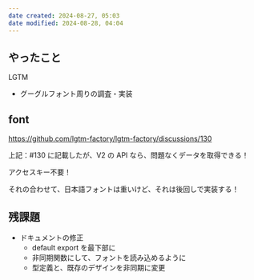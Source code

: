 ```yaml
---
date created: 2024-08-27, 05:03
date modified: 2024-08-28, 04:04
---
```


## やったこと

LGTM

- グーグルフォント周りの調査・実装

## font

https://github.com/lgtm-factory/lgtm-factory/discussions/130

上記：#130 に記載したが、V2 の API なら、問題なくデータを取得できる！

アクセスキー不要！

それの合わせて、日本語フォントは重いけど、それは後回しで実装する！

## 残課題

- ドキュメントの修正
  - default export を最下部に
  - 非同期関数にして、フォントを読み込めるように
  - 型定義と、既存のデザインを非同期に変更
